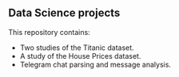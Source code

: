 ## Data Science projects
This repository contains:
- Two studies of the Titanic dataset.
- A study of the House Prices dataset.
- Telegram chat parsing and message analysis.
